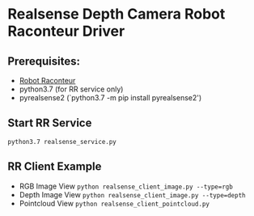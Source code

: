# Realsense Depth Camera Robot Raconteur Driver

## Prerequisites:
* [Robot Raconteur](https://github.com/robotraconteur/robotraconteur/wiki/Download)
* python3.7 (for RR service only)
* pyrealsense2 (`python3.7 -m pip install pyrealsense2')


## Start RR Service
`python3.7 realsense_service.py`


## RR Client Example
* RGB Image View
`python realsense_client_image.py --type=rgb`
* Depth Image View
`python realsense_client_image.py --type=depth`
* Pointcloud View
`python realsense_client_pointcloud.py`
